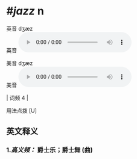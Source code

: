 # ***\#jazz*** n
英音 dʒæz  
英音
<audio src="./media/jazz-B.aac" controls="controls"></audio>

美音 dʒæz  
美音
<audio src="./media/jazz.aac" controls="controls"></audio>



| 词频 4 |  

用法点拨  [U]

英文释义
---
### 1.*高义频：* **爵士乐；爵士舞 (曲)**  


